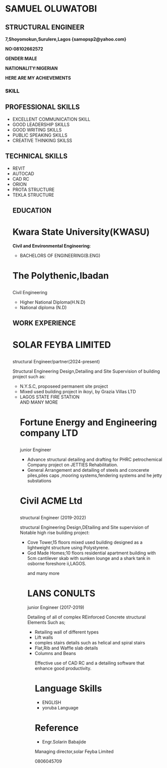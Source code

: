 <h1>SAMUEL OLUWATOBI</h1>
<h2><P5>STRUCTURAL ENGINEER</P5></h2>
<p><B>7,Shoyomokun,Surulere,Lagos {samopsp2@yahoo.com}</p></B>
<P><B>NO:08102662572</B></P>
<P><B>GENDER:MALE</B></P>
<P><B>NATIONALITY:NIGERIAN</B></P>
 <P><B>HERE ARE MY ACHIEVEMENTS</B></P>
       <MARK><yellow><h3><B>SKILL</B></h3></yellow></MARK>
<html>
<head>
    <title>Bullet Points Example</title>
</head>
<body>
    <h2>PROFESSIONAL SKILLS</h2>
    <ul>
        <li>EXCELLENT COMMUNICATION SKILL</li>
        <li>GOOD LEADERSHIP SKILLS</li>
        <li>GOOD WRITING SKILLS</li>
        <li>PUBLIC SPEAKING SKILLS</li>
        <li>CREATIVE THINKING SKILSS</li>
    </ul>
      <h2>TECHNICAL SKILLS</h2>
    <ul>
       <li>REVIT</li>
       <li>AUTOCAD</li>
       <li>CAD RC</li>
       <li>ORION</li>
       <li>PROTA STRUCTURE</li>
       <li>TEKLA STRUCTURE</li>
<head>
<body>
<title>Bullet point examples</title>
<html>
<head>
<h2>EDUCATION</h2>
<h1><B>Kwara State University(KWASU)</B></h1>
<B>Civil and Environmental Engineering</B>:
  <ul>
 <li>BACHELORS OF ENGINEERING(B.ENG)</li>
  </ul>
<h1><p><poppins><B>The Polythenic,Ibadan</B></poppins></p></h1>
<p>Civil Engineering</p>
 <ul>
  <li>Higher National Diploma(H.N.D)</li>
  <li>National diploma (N.D)</li>
 </ul>
  <h2><B>WORK EXPERIENCE</B></h2>
<h1><p>SOLAR FEYBA LIMITED</p></h1>
   <p>structural Engineer/partner(2024-present)</p>
   <p>Structural Engineering Design,Detailing and Site Supervision of building project such as:</p>
   <ul>
     <li>N.Y.S.C, proposeed permanent site project</li>
     <li> Mixed used building project in ikoyi, by Grazia Villas LTD</li>
     <li>LAGOS STATE FIRE STATION </li>
    AND MANY MORE
<h1><p><B>Fortune Energy and Engineering company LTD</B></p></h1>
  <p>junior Engineer</p>
 <ul>
  <li>Advance structural detailing and drafting for PHRC petrochemical Company project on JETTIES Rehabilitation.</li>
  <li>General Arrangement and detailing of steels and concerete piles,piles caps ,mooring systems,fendering systems and he jetty substations</li>
 </ul>
<h1><p><B>Civil ACME Ltd</B></p></h1>
 <P>structural Engineer (2019-2022)</P>
 <p>structural Engineering Design,DEtailing and Site supervision of Notable high rise building project:</p>
 <ul>
 <li>Cove Tower,15 floors mixed used building designed as a lightweight structure using Polystyrene.</li>
 <li>God Made Homes;10 floors residential apartment building with 5cm cantilever skab with sunken lounge and a shark tank in osborne foreshore ii,LAGOS.</li>
  <p>and many more</p>
<h1>LANS CONULTS</h1>
<p>junior Engineer (2017-2019)</p>
<p>Detailing of all of complex REinforced Concrete structural Elements Such as;</p>
  <ul>
<li>Retailing wall of different types</li>
<li>Lift walls</li>
<li>comples stairs details such as helical and spiral stairs</li>
<li>Flat,Rib and Waffle slab details</li>
<li>Columns and Beans</li>
<p>Effective use of CAD RC and a detailing software that enhance good productivity.</p>
<h1><B>Language Skills</B></h1>
 <ul>
<li>ENGLISH</li>
<li>yoruba Language</li>
 </ul>
<h1><B>Reference</B></h1>
 <ul>
<li>Engr.Solarin Babajide</li>
</ul>
 <p>Managing director,solar Feyba Limited</p>
    <p>0806045709</p>
 
 

    
